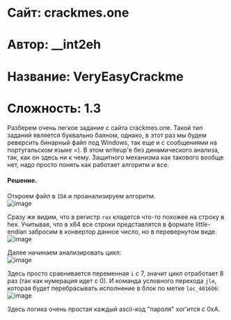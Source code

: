 
# Сайт: crackmes.one
# Автор: __int2eh
# Название: VeryEasyCrackme
# Сложность: 1.3

Разберем очень легкое задание с сайта crackmes.one. Такой тип заданий является буквально
баяном, однако, в этот раз мы будем реверсить бинарный файл под Windows, так еще и с сообщениями на 
португальском языке =). В этом writeup'е без динамического анализа, так, как он здесь ни к чему. 
Защитного механизма как такового вообще нет, надо просто понять как работает алгоритм и все.

#### Решение.

Откроем файл в `IDA` и проанализируем алгоритм. <br />
![image](https://github.com/user-attachments/assets/638c6191-5ec1-48f1-958f-b61b45baf75b)

Сразу же видим, что в регистр `rax` кладется что-то похожее на строку в hex. Учитывая, что в x64 все строки представлятся в формате little-endian 
забросим в конвертор данное число, но в перевернутом виде. <br />
![image](https://github.com/user-attachments/assets/93df51e8-043a-4cd5-9a3a-808d660f40ac)

Далее начинаем анализировать цикл: <br />
![image](https://github.com/user-attachments/assets/f8d28a61-163f-4184-b284-bd56e9c1c5cc)

Здесь просто сравнивается переменная `i` с 7, значит цикл отработает 8 раз (так как нумерация идет с 0). И команда условного перехода `jle`, которая будет перебрасывать
исполнение в блок по метке `loc_401606`: <br />
![image](https://github.com/user-attachments/assets/865fb77d-51f7-4cac-861e-d2d3fc2a78aa)

Здесь логика очень простая каждый ascii-код "пароля" xor'ится с 0xA.
